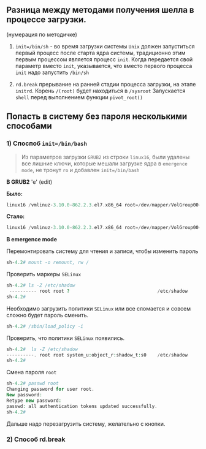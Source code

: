 ## Разница между методами получения шелла в процессе загрузки.

(нумерация по методичке)
1) `init=/bin/sh`  - во время загрузки системы `Unix` должен запуститься первый процесс после старта ядра системы, 
традиционно этим первым процессом является процесс `init`. 
Когда передается свой параметр вместо `init`, указывается, что вместо первого процесса `init` надо запустить `/bin/sh`

2) `rd.break` прерывание на ранней стадии процесса загрузки, на этапе `initrd`. Корень `/(root)` будет находиться в `/sysroot` 
Запускается `shell` перед выполнением функции `pivot_root()`


## Попасть в систему без пароля несколькими способами
### 1) Споспоб `init=/bin/bash`

> Из параметров загрузки `GRUB2` из строки `linux16`, были удалены все лишние ключи, которые мешали загрузке ядра в `emergence mode`, 
> не тронут `ro` и добавлен `init=/bin/bash`

__В GRUB2__ 'e' (edit)

__Было:__
```php
linux16 /vmlinuz-3.10.0-862.2.3.el7.x86_64 root=/dev/mapper/VolGroup00-LogVol00 ro no_timer_check console=tty0 console=ttyS0,115200n8 net.ifnames=0 biosdevname=0 elevator=noop crashkernel=auto rd.lvm.lv=VolGroup00/LogVol00 rd.lvm.lv=VolGroup00/LogVol01 rhgb quiet 
```
__Стало:__
```php
linux16 /vmlinuz-3.10.0-862.2.3.el7.x86_64 root=/dev/mapper/VolGroup00-LogVol00 ro init=/bin/bash  rd.lvm.lv=VolGroup00/LogVol00 rd.lvm.lv=VolGroup00/LogVol01
```

__В emergence mode__

Перемонтировать систему для чтения и записи, чтобы изменить пароль
```php
sh-4.2# mount -o remount, rw /
```
Проверить маркеры `SELinux`
```php
sh-4.2# ls -Z /etc/shadow
 ---------- root root ?                                /etc/shadow
sh-4.2# 
```
Необходимо загрузить политики `SELinux` или все сломается и совсем сложно будет пароль сменить.
```php
sh-4.2# /sbin/load_policy -i 
```
Проверить, что политики `SELinux` появились.
```php
sh-4.2#  ls -Z /etc/shadow
----------. root root system_u:object_r:shadow_t:s0    /etc/shadow
sh-4.2#  
```
Смена пароля `root`
```php
sh-4.2# passwd root
Changing password for user root.
New password: 
Retype new password: 
passwd: all authentication tokens updated successfully.
sh-4.2# 
```
Дальше надо перезагрузить систему, желательно с кнопки.

### 2) Способ rd.break
